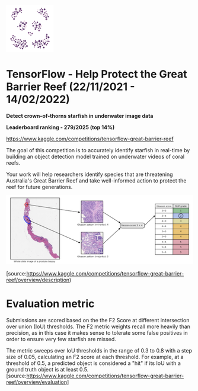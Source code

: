 <img src="https://github.com/yoviny/Deep-learning-Competitions/blob/master/Prostate%20cANcer%20graDe%20Assessment%20Challenge/thumbnail.png" width="128">

# TensorFlow - Help Protect the Great Barrier Reef (22/11/2021 - 14/02/2022)
**Detect crown-of-thorns starfish in underwater image data**

**Leaderboard ranking - 279/2025 (top 14%)**

https://www.kaggle.com/competitions/tensorflow-great-barrier-reef

The goal of this competition is to accurately identify starfish in real-time by building an object detection model trained on underwater videos of coral reefs.

Your work will help researchers identify species that are threatening Australia's Great Barrier Reef and take well-informed action to protect the reef for future generations.

![image](https://github.com/yoviny/Deep-learning-Competitions/blob/master/Prostate%20cANcer%20graDe%20Assessment%20Challenge/panda-image.png)

[source:https://www.kaggle.com/competitions/tensorflow-great-barrier-reef/overview/description)

# Evaluation metric
Submissions are scored based on the the F2 Score at different intersection over union (IoU) thresholds. The F2 metric weights recall more heavily than precision, as in this case it makes sense to tolerate some false positives in order to ensure very few starfish are missed.

The metric sweeps over IoU thresholds in the range of 0.3 to 0.8 with a step size of 0.05, calculating an F2 score at each threshold. For example, at a threshold of 0.5, a predicted object is considered a "hit" if its IoU with a ground truth object is at least 0.5.
[source:https://www.kaggle.com/competitions/tensorflow-great-barrier-reef/overview/evaluation]
